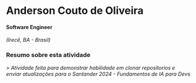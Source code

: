 <h1> 
    <span>Anderson Couto de Oliveira</span>
  </a>
</h1>

#### Software Engineer 
<i>(Irecê, BA - Brasil)</i>

###  Resumo sobre esta atividade
<i>
> Atividade feita para demonstrar habilidade em clonar repositorios e enviar atualizações para o Santander 2024 - Fundamentos de IA para Devs
  
</i>



